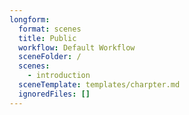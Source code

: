 ```yaml
---
longform:
  format: scenes
  title: Public
  workflow: Default Workflow
  sceneFolder: /
  scenes:
    - introduction
  sceneTemplate: templates/charpter.md
  ignoredFiles: []
---
```

